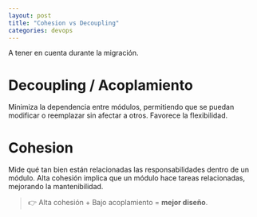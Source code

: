 ```yaml
---
layout: post
title: "Cohesion vs Decoupling"
categories: devops
---
```


A tener en cuenta durante la migración<!--more-->.

# Decoupling / Acoplamiento
Minimiza la dependencia entre módulos, permitiendo que se puedan modificar o reemplazar sin afectar a otros. Favorece la flexibilidad.

# Cohesion
Mide qué tan bien están relacionadas las responsabilidades dentro de un módulo. Alta cohesión implica que un módulo hace tareas relacionadas, mejorando la mantenibilidad.

> 👉 Alta cohesión + Bajo acoplamiento = **mejor diseño**.